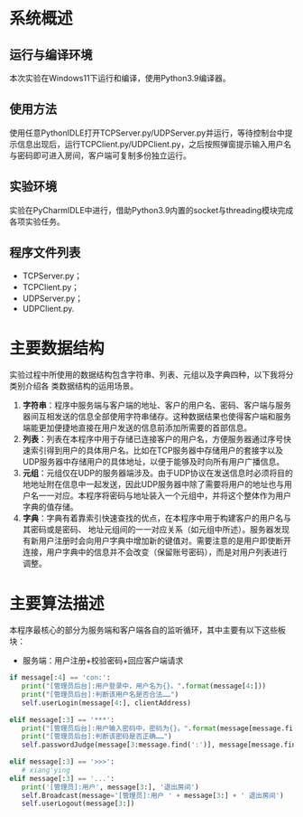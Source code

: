 # 系统概述
## 运行与编译环境 
本次实验在Windows11下运行和编译，使用Python3.9编译器。
## 使用方法
使用任意PythonIDLE打开TCPServer.py/UDPServer.py并运行，等待控制台中提示信息出现后，运行TCPClient.py/UDPClient.py，之后按照弹窗提示输入用户名与密码即可进入房间，客户端可复制多份独立运行。
## 实验环境
实验在PyCharmIDLE中进行，借助Python3.9内置的socket与threading模块完成各项实验任务。
## 程序文件列表
- TCPServer.py；
- TCPClient.py；
- UDPServer.py；
- UDPClient.py.
# 主要数据结构
实验过程中所使用的数据结构包含字符串、列表、元组以及字典四种，以下我将分类别介绍各 类数据结构的运用场景。
1. **字符串**：程序中服务端与客户端的地址、客户的用户名、密码、客户端与服务器间互相发送的信息全部使用字符串储存。这种数据结果也使得客户端和服务端能更加便捷地直接在用户发送的信息前添加所需要的首部信息。
2. **列表**：列表在本程序中用于存储已连接客户的用户名，方便服务器通过序号快速索引得到用户的具体用户名。比如在TCP服务器中存储用户的套接字以及UDP服务器中存储用户的具体地址，以便于能够及时向所有用户广播信息。
3. **元组**：元组仅在UDP的服务器端涉及。由于UDP协议在发送信息时必须将目的地地址附在信息中一起发送，因此UDP服务器中除了需要将用户的地址也与用户名一一对应。本程序将密码与地址装入一个元组中，并将这个整体作为用户字典的值存储。
4. **字典**：字典有着靠索引快速查找的优点，在本程序中用于构建客户的用户名与其密码或是密码、 地址元组间的一一对应关系（如元组中所述）。服务器发现有新用户注册时会向用户字典中增加新的键值对。需要注意的是用户即使断开连接，用户字典中的信息并不会改变（保留账号密码），而是对用户列表进行调整。
# 主要算法描述
本程序最核心的部分为服务端和客户端各自的监听循环，其中主要有以下这些板块：
- 服务端：用户注册+校验密码+回应客户端请求
```Python
if message[:4] == 'con:':  
   print("[管理员后台]:用户登录中，用户名为{}。".format(message[4:]))  
   print("[管理员后台]:判断该用户名是否合法……")  
   self.userLogin(message[4:], clientAddress)  
  
elif message[:3] == '***':  
   print("[管理员后台]:用户输入密码中，密码为{}。".format(message[message.find(':') + 1:]))  
   print("[管理员后台]:判断该密码是否正确……")  
   self.passwordJudge(message[3:message.find(':')], message[message.find(':') + 1:], clientAddress)  
  
elif message[:3] == '>>>':  
   # xiang'ying  
elif message[:3] == '...':  
   print('[管理员]:用户', message[3:], '退出房间')  
   self.Broadcast(message='[管理员]:用户 ' + message[3:] + ' 退出房间')  
   self.userLogout(message[3:])
```
